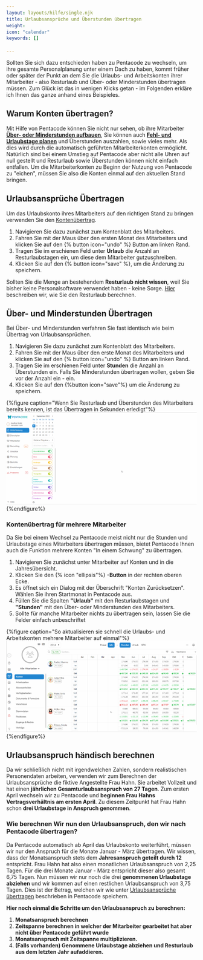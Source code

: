 ```yaml
---
layout: layouts/hilfe/single.njk
title: Urlaubsansprüche und Überstunden übertragen
weight: 
icon: "calendar"
keywords: []

---
```


Sollten Sie sich dazu entschieden haben zu Pentacode zu wechseln, um ihre gesamte
Personalplanung unter einem Dach zu haben, kommt früher oder später der Punkt an
dem Sie die Urlaubs- und Arbeitskonten ihrer Mitarbeiter - also Resturlaub und
Über- oder Minderstunden übertragen müssen. Zum Glück ist
das in wenigen Klicks getan - im Folgenden erkläre ich Ihnen das ganze anhand
eines Beispieles.

## Warum Konten übertragen?

Mit Hilfe von Pentacode können Sie nicht nur sehen, ob ihre Mitarbeiter
 [**Über- oder Minderstunden aufbauen**](/hilfe/handbuch/mitarbeiter/konten/#stundenkonto),
Sie können auch [**Fehl- und Urlaubstage
planen**](/hilfe/handbuch/mitarbeiter/abwesenheiten) und Überstunden auszahlen,
sowie vieles mehr. Als dies wird durch die automatisch geführten
Mitarbeiterkonten ermöglicht. Natürlich sind bei einem Umstieg auf Pentacode
aber nicht alle Uhren auf null gestellt und Resturlaub sowie Überstunden können
nicht einfach entfallen. Um die Mitarbeiterkonten zu Beginn der Nutzung
von Pentacode zu "eichen", müssen Sie also die Konten einmal auf den aktuellen Stand
bringen. 

## Urlaubsansprüche Übertragen

Um das Urlaubskonto ihres Mitarbeiters auf den richtigen Stand zu bringen
verwenden Sie den
[Kontenübertrag](/hilfe/handbuch/mitarbeiter/konten/übertrag-bearbeiten-konten-zurücksetzen).

1. Navigieren Sie dazu zunächst zum Kontenblatt des Mitarbeiters.
2. Fahren Sie mit der Maus über den ersten Monat des Mitarbeiters und
   klicken Sie auf den {% button icon="undo" %} Button am linken Rand.
3. Tragen Sie im erschienen Feld unter **Urlaub** die Anzahl an Resturlaubstagen
   ein, um diese dem Mitarbeiter gutzuschreiben. 
4. Klicken Sie auf den {% button icon="save" %}, um die Änderung zu speichern.

Sollten Sie die Menge an bestehendem **Resturlaub nicht wissen**, weil Sie
bisher keine Personalsoftware verwendet haben - keine Sorge.
[Hier](#übertrag-händisch-berechnen) beschreiben wir, wie Sie den Resturlaub
berechnen.

## Über- und Minderstunden Übertragen

Bei Über- und Minderstunden verfahren Sie fast identisch wie beim Übertrag von
Urlaubsansprüchen. 

1. Navigieren Sie dazu zunächst zum Kontenblatt des Mitarbeiters.
2. Fahren Sie mit der Maus über den erste Monat des Mitarbeiters und
   klicken Sie auf den {% button icon="undo" %} Button am linken Rand.
3. Tragen Sie im erschienen Feld unter **Stunden** die Anzahl an Überstunden
   ein. Falls Sie Minderstunden übertragen wollen, geben Sie vor der Anzahl ein
   **-** ein.
4. Klicken Sie auf den {%button icon="save"%} um die Änderung zu speichern.

{%figure caption="Wenn Sie Resturlaub und Überstunden des Mitarbeiters bereits
kennen, ist das Übertragen in Sekunden erledigt"%}
<img src="urlaubsübertrag.gif"/>
{%endfigure%}

### Kontenübertrag für mehrere Mitarbeiter 

Da Sie bei einem Wechsel zu Pentacode meist nicht nur die Stunden und
Urlaubstage eines Mitarbeiters übertragen müssen, bietet Pentacode Ihnen auch die
Funktion mehrere Konten "In einem Schwung" zu übertragen. 

1. Navigieren Sie zunächst unter Mitarbeiter auf Konten und in die Jahresübersicht.
2. Klicken Sie den {% icon "ellipsis"%} **-Button** in der rechten oberen Ecke.
3. Es öffnet sich ein Dialog mit der Überschrift "Konten Zurücksetzen". Wählen
   Sie ihren Startmonat in Pentacode aus.
4. Füllen Sie die Spalten **"Urlaub"** mit den Resturlaubstagen und
   **"Stunden"** mit den Über- oder Minderstunden des Mitarbeiters.
5. Sollte für manche Mitarbeiter nichts zu übertragen sein, lassen Sie die
   Felder einfach unbeschriftet

{%figure caption="So aktualisieren sie schnell die Urlaubs- und Arbeitskonten
mehrere Mitarbeiter auf einmal"%}
<img src="übertrag-mehrere.gif"/>
{%endfigure%}

## Urlaubsanspruch händisch berechnen

Da wir schließlich nicht mit irgendwelchen Zahlen, sondern realistischen
Personendaten arbeiten, verwenden wir zum Berechnen der Urlaubsansprüche die
fiktive Angestellte Frau Hahn.
Sie arbeitet Vollzeit und hat einen  **jährlichen Gesamturlaubsanspruch von 27 Tagen**.
Zum ersten April wechseln wir zu Pentacode und **beginnen Frau Hahns
Vertragsverhältnis am ersten April**. Zu diesem Zeitpunkt hat Frau Hahn schon
**drei Urlaubstage in Anspruch genommen**.

### Wie berechnen Wir nun den Urlaubsanspruch, den wir nach Pentacode übertragen?

Da Pentacode automatisch ab April das Urlaubskonto weiterführt, müssen wir nur
den Anspruch für die Monate Januar - März übertragen. Wir wissen, dass der
Monatsanspruch stets dem **Jahresanspruch geteilt durch 12** entspricht. Frau
Hahn hat also einen monatlichen Urlaubsanspruch von 2,25 Tagen. Für die drei
Monate Januar - März entspricht dieser also gesamt 6,75 Tagen. Nun müssen wir
nur noch die drei **genommenen Urlaubstage abziehen** und wir kommen auf einen
restlichen Urlaubsanspruch von 3,75 Tagen. Dies ist der Betrag, welchen wir wie
unter [Urlaubsansprüche übertragen](#urlaubsansprüche-übertragen) beschrieben in
Pentacode speichern.

**Hier noch einmal die Schritte um den Urlaubsanspruch zu berechnen:**
1. **Monatsanspruch berechnen**
2. **Zeitspanne berechnen in welcher der Mitarbeiter gearbeitet hat aber nicht über Pentacode geführt wurde**
3. **Monatsanspruch mit Zeitspanne multiplizieren.**
4. **(Falls vorhanden) Genommene Urlaubstage abziehen und Resturlaub aus dem letzten Jahr aufaddieren.**
